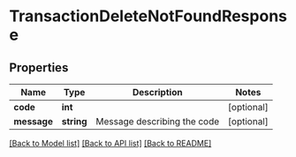 # TransactionDeleteNotFoundResponse

## Properties
Name | Type | Description | Notes
------------ | ------------- | ------------- | -------------
**code** | **int** |  | [optional] 
**message** | **string** | Message describing the code | [optional] 

[[Back to Model list]](../README.md#documentation-for-models) [[Back to API list]](../README.md#documentation-for-api-endpoints) [[Back to README]](../README.md)


